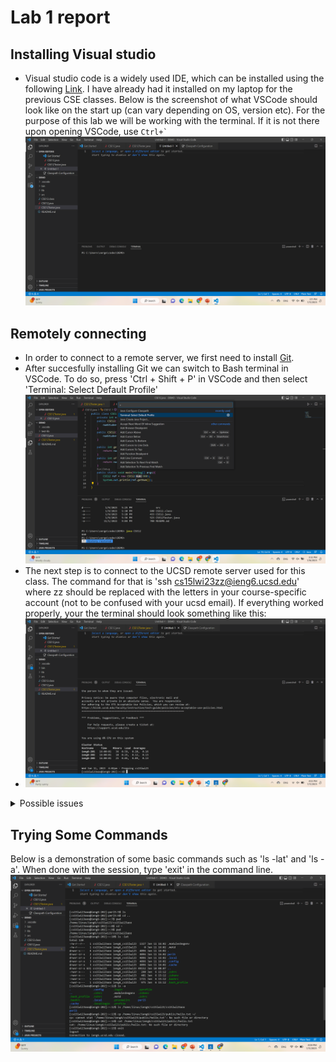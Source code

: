 # Lab 1 report

## Installing Visual studio

* Visual studio code is a widely used IDE, which can be installed using the following [Link](https://code.visualstudio.com/). I have already had it 
installed on my laptop for the previous CSE classes. Below is the screenshot of what VSCode should look like on the start up (can vary depending on OS, version etc).
For the purpose of this lab we will be working with the terminal. If it is not there upon opening VSCode, use `` Ctrl+` ``
![Image](VSCode.png)

## Remotely connecting

* In order to connect to a remote server, we first need to install [Git](https://gitforwindows.org/).
* After succesfully installing Git we can switch to Bash terminal in VSCode. To do so, press 'Ctrl + Shift + P' in VSCode and then select 'Terminal: Select Default Profile'
![Image](Bash.png)
* The next step is to connect to the UCSD remote server used for this class. The command for that is 'ssh cs15lwi23zz@ieng6.ucsd.edu' where zz should be replaced with the letters in your course-specific account (not to be confused with your ucsd email). If everything worked properly, your the terminal should look something like this:
* ![Image](Remote.png)

<details><summary>Possible issues</summary>
<p>
 
 * If it is your fist time connecting to this server, you will see a Privacy notice - simply type yes and press enter.
 * When typing the password for your account in the command prompt, it won't show up on the command line which is done for privacy purposes. Just type your password and press enter.
 * If after you typed in the password it doen't work, wait a few minutes and try again. Also make sure that you replaced zz with the letters in your account (should be a combination of two or three letters). If it still doesn't work, reset the password using the following link: [Link](https://docs.google.com/document/d/1hs7CyQeh-MdUfM9uv99i8tqfneos6Y8bDU0uhn1wqho/edit). Also, when resetting the password select the option to reset it only for the course, not for all of your UCSD related accounts.

</p>
</details>

## Trying Some Commands
Below is a demonstration of some basic commands such as 'ls -lat' and 'ls -a'. When done with the session, type 'exit' in the command line.
![Image](cmd.png)

